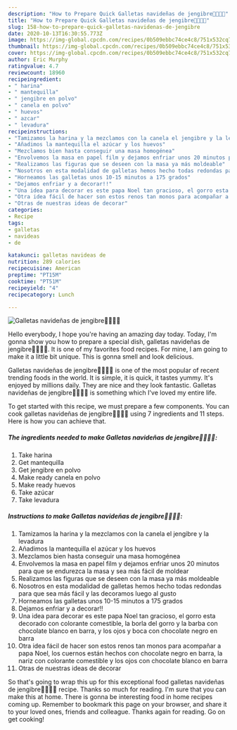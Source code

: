 ```yaml
---
description: "How to Prepare Quick Galletas navideñas de jengibre🎅🏻🤶🏻"
title: "How to Prepare Quick Galletas navideñas de jengibre🎅🏻🤶🏻"
slug: 158-how-to-prepare-quick-galletas-navidenas-de-jengibre
date: 2020-10-13T16:30:55.773Z
image: https://img-global.cpcdn.com/recipes/0b509ebbc74ce4c8/751x532cq70/galletas-navidenas-de-jengibre🎅🏻🤶🏻-foto-principal.jpg
thumbnail: https://img-global.cpcdn.com/recipes/0b509ebbc74ce4c8/751x532cq70/galletas-navidenas-de-jengibre🎅🏻🤶🏻-foto-principal.jpg
cover: https://img-global.cpcdn.com/recipes/0b509ebbc74ce4c8/751x532cq70/galletas-navidenas-de-jengibre🎅🏻🤶🏻-foto-principal.jpg
author: Eric Murphy
ratingvalue: 4.7
reviewcount: 18960
recipeingredient:
- " harina"
- " mantequilla"
- " jengibre en polvo"
- " canela en polvo"
- " huevos"
- " azcar"
- " levadura"
recipeinstructions:
- "Tamizamos la harina y la mezclamos con la canela el jengibre y la levadura"
- "Añadimos la mantequilla el azúcar y los huevos"
- "Mezclamos bien hasta conseguir una masa homogénea"
- "Envolvemos la masa en papel film y dejamos enfriar unos 20 minutos para que se endurezca la masa y sea más fácil de moldear"
- "Realizamos las figuras que se deseen con la masa ya más moldeable"
- "Nosotros en esta modalidad de galletas hemos hecho todas redondas para que sea más fácil y las decoramos luego al gusto"
- "Horneamos las galletas unos 10-15 minutos a 175 grados"
- "Dejamos enfriar y a decorar!!"
- "Una idea para decorar es este papa Noel tan gracioso, el gorro esta decorado con colorante comestible, la borla del gorro y la barba con chocolate blanco en barra, y los ojos y boca con chocolate negro en barra"
- "Otra idea fácil de hacer son estos renos tan monos para acompañar a papa Noel, los cuernos están hechos con chocolate negro en barra, la nariz con colorante comestible y los ojos con chocolate blanco en barra"
- "Otras de nuestras ideas de decorar"
categories:
- Recipe
tags:
- galletas
- navideas
- de

katakunci: galletas navideas de 
nutrition: 289 calories
recipecuisine: American
preptime: "PT15M"
cooktime: "PT51M"
recipeyield: "4"
recipecategory: Lunch

---
```



![Galletas navideñas de jengibre🎅🏻🤶🏻](https://img-global.cpcdn.com/recipes/0b509ebbc74ce4c8/751x532cq70/galletas-navidenas-de-jengibre🎅🏻🤶🏻-foto-principal.jpg)

Hello everybody, I hope you're having an amazing day today. Today, I'm gonna show you how to prepare a special dish, galletas navideñas de jengibre🎅🏻🤶🏻. It is one of my favorites food recipes. For mine, I am going to make it a little bit unique. This is gonna smell and look delicious.

Galletas navideñas de jengibre🎅🏻🤶🏻 is one of the most popular of recent trending foods in the world. It is simple, it is quick, it tastes yummy. It's enjoyed by millions daily. They are nice and they look fantastic. Galletas navideñas de jengibre🎅🏻🤶🏻 is something which I've loved my entire life.




To get started with this recipe, we must prepare a few components. You can cook galletas navideñas de jengibre🎅🏻🤶🏻 using 7 ingredients and 11 steps. Here is how you can achieve that.

<!--inarticleads1-->

##### The ingredients needed to make Galletas navideñas de jengibre🎅🏻🤶🏻:

1. Take  harina
1. Get  mantequilla
1. Get  jengibre en polvo
1. Make ready  canela en polvo
1. Make ready  huevos
1. Take  azúcar
1. Take  levadura




<!--inarticleads2-->

##### Instructions to make Galletas navideñas de jengibre🎅🏻🤶🏻:

1. Tamizamos la harina y la mezclamos con la canela el jengibre y la levadura
1. Añadimos la mantequilla el azúcar y los huevos
1. Mezclamos bien hasta conseguir una masa homogénea
1. Envolvemos la masa en papel film y dejamos enfriar unos 20 minutos para que se endurezca la masa y sea más fácil de moldear
1. Realizamos las figuras que se deseen con la masa ya más moldeable
1. Nosotros en esta modalidad de galletas hemos hecho todas redondas para que sea más fácil y las decoramos luego al gusto
1. Horneamos las galletas unos 10-15 minutos a 175 grados
1. Dejamos enfriar y a decorar!!
1. Una idea para decorar es este papa Noel tan gracioso, el gorro esta decorado con colorante comestible, la borla del gorro y la barba con chocolate blanco en barra, y los ojos y boca con chocolate negro en barra
1. Otra idea fácil de hacer son estos renos tan monos para acompañar a papa Noel, los cuernos están hechos con chocolate negro en barra, la nariz con colorante comestible y los ojos con chocolate blanco en barra
1. Otras de nuestras ideas de decorar




So that's going to wrap this up for this exceptional food galletas navideñas de jengibre🎅🏻🤶🏻 recipe. Thanks so much for reading. I'm sure that you can make this at home. There is gonna be interesting food in home recipes coming up. Remember to bookmark this page on your browser, and share it to your loved ones, friends and colleague. Thanks again for reading. Go on get cooking!
